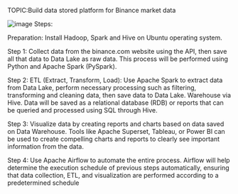 TOPIC:Build data stored platform for Binance market data

![image](https://github.com/QuocBao02/Seminar-Data-Engineering/assets/136684847/13b8c74d-abe8-4d05-beb1-42c8c07f2dd3)
Steps:

Preparation: Install Hadoop, Spark and Hive on Ubuntu operating system.

Step 1: Collect data from the binance.com website using the API, then save all that data to Data Lake as raw data. This process will be performed using Python and Apache Spark (PySpark).

Step 2: ETL (Extract, Transform, Load): Use Apache Spark to extract data from Data Lake, perform necessary processing such as filtering, transforming and cleaning data, then save data to Data Lake. Warehouse via Hive. Data will be saved as a relational database (RDB) or reports that can be queried and processed using SQL through Hive.

Step 3: Visualize data by creating reports and charts based on data saved on Data Warehouse. Tools like Apache Superset, Tableau, or Power BI can be used to create compelling charts and reports to clearly see important information from the data.

Step 4: Use Apache Airflow to automate the entire process. Airflow will help determine the execution schedule of previous steps automatically, ensuring that data collection, ETL, and visualization are performed according to a predetermined schedule
